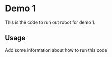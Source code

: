 # Demo 1
This is the code to run out robot for demo 1.

## Usage

Add some information about how to run this code
